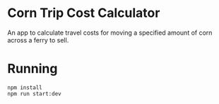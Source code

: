 # Corn Trip Cost Calculator

An app to calculate travel costs for moving a specified amount of corn across a ferry to sell.

# Running

```
npm install
npm run start:dev
```